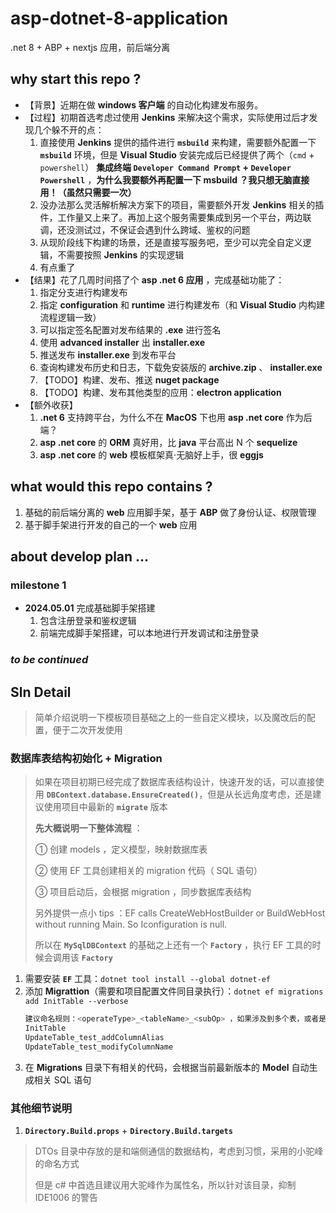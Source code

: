 # asp-dotnet-8-application

.net 8 + ABP + nextjs 应用，前后端分离

## why start this repo ?

- 【背景】近期在做 **windows 客户端** 的自动化构建发布服务。
- 【过程】初期首选考虑过使用 **Jenkins** 来解决这个需求，实际使用过后才发现几个躲不开的点：
  1. 直接使用 **Jenkins** 提供的插件进行 **`msbuild`** 来构建，需要额外配置一下 **`msbuild`** 环境，但是 **Visual Studio** 安装完成后已经提供了两个（`cmd` + `powershell`） **集成终端 `Developer Command Prompt` + `Developer Powershell`** ，**为什么我要额外再配置一下 msbuild ？我只想无脑直接用！（虽然只需要一次）**
  2. 没办法那么灵活解析解决方案下的项目，需要额外开发 **Jenkins** 相关的插件，工作量又上来了。再加上这个服务需要集成到另一个平台，两边联调，还没测试过，不保证会遇到什么跨域、鉴权的问题
  3. 从现阶段线下构建的场景，还是直接写服务吧，至少可以完全自定义逻辑，不需要按照 **Jenkins** 的实现逻辑
  4. 有点重了
- 【结果】花了几周时间搭了个 **asp .net 6 应用** ，完成基础功能了：
  1. 指定分支进行构建发布
  2. 指定 **configuration** 和 **runtime** 进行构建发布（和 **Visual Studio** 内构建流程逻辑一致）
  3. 可以指定签名配置对发布结果的 **.exe** 进行签名
  4. 使用 **advanced installer** 出 **installer.exe**
  5. 推送发布 **installer.exe** 到发布平台
  6. 查询构建发布历史和日志，下载免安装版的 **archive.zip** 、 **installer.exe**
  7. 【TODO】构建、发布、推送 **nuget package**
  8. 【TODO】构建、发布其他类型的应用：**electron application**
- 【额外收获】
  1. **.net 6** 支持跨平台，为什么不在 **MacOS** 下也用 **asp .net core** 作为后端？
  2. **asp .net core** 的 **ORM** 真好用，比 **java** 平台高出 N 个 **sequelize**
  3. **asp .net core** 的 **web** 模板框架真·无脑好上手，很 **eggjs**

## what would this repo contains ?

1. 基础的前后端分离的 **web** 应用脚手架，基于 **ABP** 做了身份认证、权限管理
2. 基于脚手架进行开发的自己的一个 **web** 应用

## about develop plan ...

### milestone 1

- **2024.05.01** 完成基础脚手架搭建
  1. 包含注册登录和鉴权逻辑
  2. 前端完成脚手架搭建，可以本地进行开发调试和注册登录

### _to be continued_

## Sln Detail

> 简单介绍说明一下模板项目基础之上的一些自定义模块，以及魔改后的配置，便于二次开发使用

### 数据库表结构初始化 + Migration
> 如果在项目初期已经完成了数据库表结构设计，快速开发的话，可以直接使用 **`DBContext.database.EnsureCreated()`**，但是从长远角度考虑，还是建议使用项目中最新的 **`migrate`** 版本
>
> **先大概说明一下整体流程** ： 
>
> ① 创建 models ，定义模型，映射数据库表
>
> ② 使用 EF 工具创建相关的 migration 代码（ SQL 语句）
>
> ③ 项目启动后，会根据 migration ，同步数据库表结构
>
> 另外提供一点小 tips ：EF calls CreateWebHostBuilder or BuildWebHost without running Main. So Iconfiguration is null.
>
> 所以在 **`MySqlDBContext`** 的基础之上还有一个 **`Factory`** ，执行 EF 工具的时候会调用该 **`Factory`**

1. 需要安装 **`EF`** 工具：`dotnet tool install --global dotnet-ef`
2. 添加 **Migrattion**（需要和项目配置文件同目录执行）：`dotnet ef migrations add InitTable --verbose`
    ```bash
    建议命名规则：<operateType>_<tableName>_<subOp> ，如果涉及到多个表，或者是初始化，可考虑将表名去掉
    InitTable
    UpdateTable_test_addColumnAlias
    UpdateTable_test_modifyColumnName
    ```
3. 在 **Migrations** 目录下有相关的代码，会根据当前最新版本的 **Model** 自动生成相关 SQL 语句

### 其他细节说明
1. **`Directory.Build.props`** + **`Directory.Build.targets`**
> DTOs 目录中存放的是和端侧通信的数据结构，考虑到习惯，采用的小驼峰的命名方式
>
> 但是 c# 中首选且建议用大驼峰作为属性名，所以针对该目录，抑制 IDE1006 的警告
